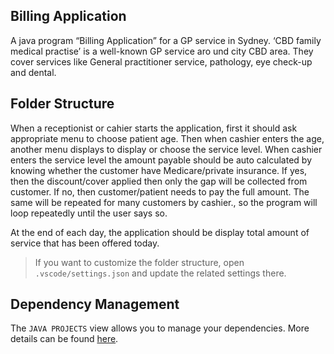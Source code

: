 ## Billing Application

A java program “Billing Application” for a GP service in Sydney. ‘CBD family medical practise’ is a well-known GP service aro und city CBD area. They cover services like General practitioner service, pathology, eye check-up and dental.

## Folder Structure

When a receptionist or cahier starts the application, first it should ask appropriate menu to choose patient age. Then when cashier enters the age, another menu displays to display or choose the service level. When cashier enters the service level the amount payable should be auto calculated by knowing whether the customer have Medicare/private insurance. If yes, then the discount/cover applied then only the gap will be collected from customer. If no, then customer/patient needs to pay the full amount. The same will be repeated for many customers by cashier., so the program will loop repeatedly until the user says so.  
 
At the end of each day, the application should be display total amount of service that has been offered today.  


> If you want to customize the folder structure, open `.vscode/settings.json` and update the related settings there.

## Dependency Management

The `JAVA PROJECTS` view allows you to manage your dependencies. More details can be found [here](https://github.com/microsoft/vscode-java-dependency#manage-dependencies).
